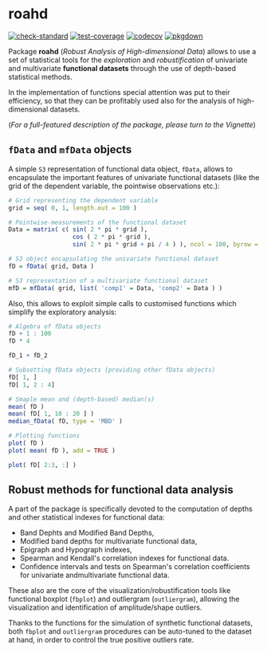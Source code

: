 
# roahd

<!-- badges: start -->
[![check-standard](https://github.com/astamm/roahd/workflows/R-CMD-check/badge.svg)](https://github.com/astamm/roahd/actions)
[![test-coverage](https://github.com/astamm/roahd/workflows/test-coverage/badge.svg)](https://github.com/astamm/roahd/actions)
[![codecov](https://codecov.io/gh/astamm/roahd/branch/master/graph/badge.svg)](https://codecov.io/gh/astamm/roahd)
[![pkgdown](https://github.com/astamm/roahd/workflows/pkgdown/badge.svg)](https://github.com/astamm/roahd/actions)
<!-- badges: end -->

Package __roahd__ (_Robust Analysis of High-dimensional Data_) allows to use
a set of statistical tools for the _exploration_ and _robustification_ of
univariate and multivariate __functional datasets__ through the use of depth-based
statistical methods.


In the implementation of functions special attention was put to their efficiency,
so that they can be profitably used also for the analysis of high-dimensional
datasets.

(_For a full-featured description of the package, please turn to the Vignette_)

## `fData` and `mfData` objects

A simple `S3` representation of functional data object, `fData`,
allows to encapsulate the important features of univariate functional datasets (like the
grid of the dependent variable, the pointwise observations etc.):

```r
# Grid representing the dependent variable
grid = seq( 0, 1, length.out = 100 )

# Pointwise-measurements of the functional dataset
Data = matrix( c( sin( 2 * pi * grid ),
                  cos ( 2 * pi * grid ),
                  sin( 2 * pi * grid + pi / 4 ) ), ncol = 100, byrow = TRUE )

# S3 object encapsulating the univariate functional dataset            
fD = fData( grid, Data )

# S3 representation of a multivariate functional dataset
mfD = mfData( grid, list( 'comp1' = Data, 'comp2' = Data ) )
```
Also, this allows to exploit simple calls to customised functions which
simplify the exploratory analysis:

```r
# Algebra of fData objects
fD + 1 : 100
fD * 4

fD_1 + fD_2

# Subsetting fData objects (providing other fData objects)
fD[ 1, ]
fD[ 1, 2 : 4]

# Smaple mean and (depth-based) median(s)
mean( fD )
mean( fD[ 1, 10 : 20 ] )
median_fData( fD, type = 'MBD' )

# Plotting functions
plot( fD )
plot( mean( fD ), add = TRUE )

plot( fD[ 2:3, :] )
```


## Robust methods for functional data analysis

A part of the package is specifically devoted to the computation of depths and
other statistical indexes for functional data:

  - Band Dephts and Modified Band Depths,
  - Modified band depths for multivariate functional data,
  - Epigraph and Hypograph indexes,
  - Spearman and Kendall's correlation indexes for functional data.
  - Confidence intervals and tests on Spearman's correlation coefficients for univariate andmultivariate functional data.

These also are the core of the visualization/robustification tools like
functional boxplot (`fbplot`) and outliergram (`outliergram`), allowing
the visualization and identification of amplitude/shape outliers.

Thanks to the functions for the simulation of synthetic functional datasets,
both `fbplot` and `outliergram` procedures can be auto-tuned to the dataset
at hand, in order to control the true positive outliers rate.
